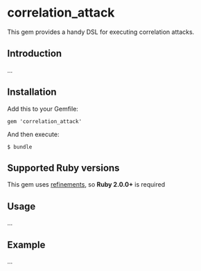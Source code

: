 # correlation_attack

This gem provides a handy DSL for executing correlation attacks.

## Introduction

...

## Installation

Add this to your Gemfile:

    gem 'correlation_attack'

And then execute:

    $ bundle

## Supported Ruby versions

This gem uses [refinements](http://www.ruby-doc.org/core-2.1.0/doc/syntax/refinements_rdoc.html),
so **Ruby 2.0.0+** is required

## Usage

...

## Example

...
